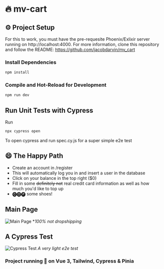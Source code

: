 # 🔥 mv-cart


## ⚙️ Project Setup

For this to work, you must have the pre-requesite Phoenix/Exlixir server running on http://localhost:4000. 
For more information, clone this repository and follow the README: https://github.com/jacobdarvin/mv_cart

### Install Dependencies

```sh
npm install
```

### Compile and Hot-Reload for Development

```sh
npm run dev
```

## Run Unit Tests with Cypress

Run

```sh
npx cypress open
```
To open cypress and run spec.cy.js for a super simple e2e test

## 😄 The Happy Path

- Create an account in /register
- This will automatically log you in and insert a user in the database
- Click on your balance in the top right ($0)
- Fill in some ~~definitely not~~ real credit card information as well as how much you'd like to top up
- 🅒🅞🅟 some shoes!

## Main Page
![Main Page](https://i.imgur.com/yazQ1L1.png)
**100% not dropshipping*


## A Cypress Test
![Cypress Test](https://i.imgur.com/vMvqoJJ.png)
*A very light e2e test*

### Project running 👟 on Vue 3, Tailwind, Cypress & Pinia
